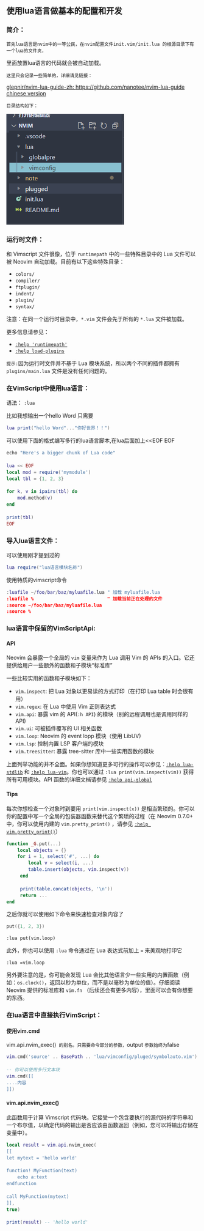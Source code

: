 ## 使用lua语言做基本的配置和开发

### 简介：

    首先lua语言是nvim中的一等公民，在nvim配置文件init.vim/init.lua 的根源目录下有一个lua的文件夹，
里面放置lua语言的代码就会被自动加载。

    这里只会记录一些简单的，详细请见链接：

[glepnir/nvim-lua-guide-zh: https://github.com/nanotee/nvim-lua-guide chinese version](https://github.com/glepnir/nvim-lua-guide-zh)

    目录结构如下：

![1662980253542](image/lua配置开发/1662980253542.png)

### 运行时文件：

和 Vimscript 文件很像，位于 `runtimepath` 中的一些特殊目录中的 Lua 文件可以被 Neovim 自动加载。目前有以下这些特殊目录：

* `colors/`
* `compiler/`
* `ftplugin/`
* `indent/`
* `plugin/`
* `syntax/`

注意：在同一个运行时目录中，`*.vim` 文件会先于所有的 `*.lua` 文件被加载。

更多信息请参见：

* [`:help 'runtimepath'`](https://neovim.io/doc/user/options.html#'runtimepath')
* [`:help load-plugins`](https://neovim.io/doc/user/starting.html#load-plugins)

`提示:`因为运行时文件并不基于 Lua 模块系统，所以两个不同的插件都拥有 `plugins/main.lua` 文件是没有任何问题的。


### 在VimScript中使用lua语言：

语法： `:lua`

比如我想输出一个hello Word 只需要

```lua
lua print("hello Word"..."你好世界！！")
```

可以使用下面的格式编写多行的lua语言脚本,在lua后面加上<<EOF EOF

```lua
echo "Here's a bigger chunk of Lua code"

lua << EOF
local mod = require('mymodule')
local tbl = {1, 2, 3}

for k, v in ipairs(tbl) do
    mod.method(v)
end

print(tbl)
EOF
```


### 导入lua语言文件：

可以使用刚才提到过的

```lua
lua require("lua语言模块名称")
```

使用特质的vimscript命令

```lua
:luafile ~/foo/bar/baz/myluafile.lua " 加载 myluafile.lua
:luafile %                           " 加载当前正在处理的文件
:source ~/foo/bar/baz/myluafile.lua
:source %
```


### lua语言中保留的VimScriptApi:

#### API

Neovim 会暴露一个全局的 `vim` 变量来作为 Lua 调用 Vim 的 APIs 的入口。它还提供给用户一些额外的函数和子模块“标准库”

一些比较实用的函数和子模块如下：

* `vim.inspect`: 把 Lua 对象以更易读的方式打印（在打印 Lua table 时会很有用）
* `vim.regex`: 在 Lua 中使用 Vim 正则表达式
* `vim.api`: 暴露 vim 的 API(`:h API`) 的模块（别的远程调用也是调用同样的 API)
* `vim.ui`: 可被插件覆写的 UI 相关函数
* `vim.loop`: Neovim 的 event lopp 模块（使用 LibUV)
* `vim.lsp`: 控制内置 LSP 客户端的模块
* `vim.treesitter`: 暴露 tree-sitter 库中一些实用函数的模块

上面列举功能的并不全面。如果你想知道更多可行的操作可以参见：[`:help lua-stdlib`](https://neovim.io/doc/user/lua.html#lua-stdlib) 和 [`:help lua-vim`](https://neovim.io/doc/user/lua.html#lua-vim)。你也可以通过 `:lua print(vim.inspect(vim))` 获得所有可用模块。API 函数的详细文档请参见 [`:help api-global`](https://neovim.io/doc/user/api.html#api-global)

#### Tips

每次你想检查一个对象时到要用 `print(vim.inspect(x))` 是相当繁琐的。你可以你的配置中写一个全局的包装器函数来替代这个繁琐的过程（在 Neovim 0.7.0+ 中，你可以使用内建的 `vim.pretty_print()` ，请参见 [`:help vim.pretty_print()`](https://neovim.io/doc/user/lua.html#vim.pretty_print())）

```lua
function _G.put(...)
    local objects = {}
    for i = 1, select('#', ...) do
        local v = select(i, ...)
        table.insert(objects, vim.inspect(v))
     end

     print(table.concat(objects, '\n'))
     return ...
end
```

之后你就可以使用如下命令来快速检查对象内容了

```lua
put({1, 2, 3})
```

```viml
:lua put(vim.loop)
```

此外，你也可以使用 `:lua` 命令通过在 Lua 表达式前加上 `=` 来美观地打印它

```viml
:lua =vim.loop
```

另外要注意的是，你可能会发现 Lua 会比其他语言少一些实用的内置函数（例如：`os.clock()`，返回以秒为单位，而不是以毫秒为单位的值）。仔细阅读 Neovim 提供的标准库和 `vim.fn` （后续还会有更多内容），里面可以会有你想要的东西。



### 在lua语言中直接执行VimScript：

#### 使用vim.cmd

vim.api.nvim_exec()` 的别名。只需要命令部分的参数，`output `参数始终为`false

```lua
vim.cmd('source' .. BasePath .. 'lua/vimconfig/pluged/symbolauto.vim')

-- 你可以使用多行文本块
vim.cmd([[
....内容
]])
```

#### vim.api.nvim_exec()

此函数用于计算 Vimscript 代码块。它接受一个包含要执行的源代码的字符串和一个布尔值，以确定代码的输出是否应该由函数返回（例如，您可以将输出存储在变量中）。

```lua
local result = vim.api.nvim_exec(
[[
let mytext = 'hello world'

function! MyFunction(text)
    echo a:text
endfunction

call MyFunction(mytext)
]],
true)

print(result) -- 'hello world'
```
